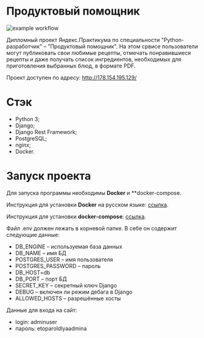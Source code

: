 # Продуктовый помощник
![example workflow](https://github.com/dayterr/foodgram-project-react/actions/workflows/foodgram-workfolow.yml/badge.svg)

Дипломный проект Яндекс.Практикума по специальности "Python-разработчик" – "Продуктовый помощник". На этом срвисе пользователи могут публиковать свои любимые рецепты, отмечать понравившиеся рецепты и даже получать список ингредиентов, необходимых для приготовления выбранных блюд, в формате PDF.

Проект доступен по адресу: http://178.154.195.129/

# Стэк
- Python 3; 
- Django; 
- Django Rest Framework;
- PostgreSQL;
- nginx;
- Docker.

# Запуск проекта

Для запуска программы необходимы **Docker** и **docker-compose.

Инструкция для установки **Docker** на русском языке: [ссылка](https://dker.ru/docs/docker-engine/install/).

Инструкция для установки **docker-compose**: [ссылка](https://docs.docker.com/compose/install/).

Файл .env должен лежать в корневой папке. В себе он содержит следующие данные:

- DB_ENGINE – используемая база данных
- DB_NAME – имя БД
- POSTGRES_USER – имя пользователя
- POSTGRES_PASSWORD – пароль
- DB_HOST=db
- DB_PORT – порт БД
- SECRET_KEY – секретный ключ Django
- DEBUG – включен ли режим дебага в Django
- ALLOWED_HOSTS – разрешённые хосты

Данные для входа на сайт:
- login: adminuser
- пароль: etoparoldlyaadmina
